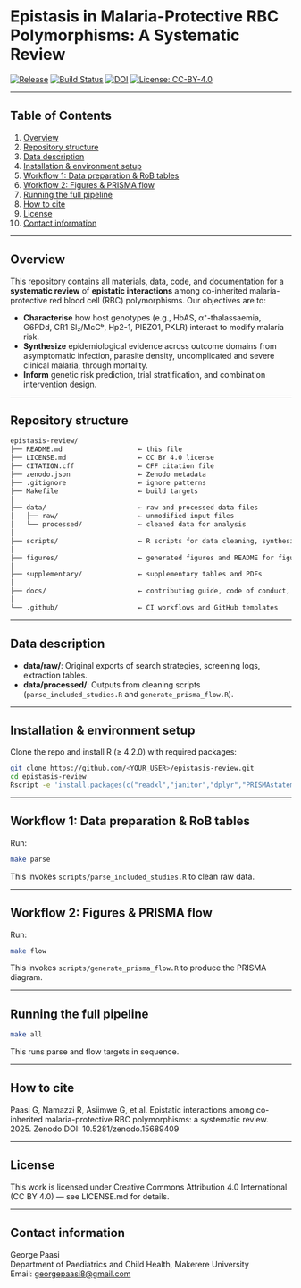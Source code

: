 # Epistasis in Malaria-Protective RBC Polymorphisms: A Systematic Review

[![Release](https://img.shields.io/github/v/release/gpaasi/epistasis-malaria-rbc-polymorphisms)](https://github.com/gpaasi/epistasis-malaria-rbc-polymorphisms/releases)
[![Build Status](https://github.com/gpaasi/epistasis-malaria-rbc-polymorphisms/actions/workflows/ci.yml/badge.svg)](https://github.com/gpaasi/epistasis-malaria-rbc-polymorphisms/actions/workflows/ci.yml)
[![DOI](https://zenodo.org/badge/DOI/10.5281/zenodo.15825231.svg)](https://doi.org/10.5281/zenodo.15825231)
[![License: CC-BY-4.0](https://img.shields.io/badge/License-CC--BY--4.0-lightgrey.svg)](LICENSE.md)

---

## Table of Contents

1. [Overview](#overview)  
2. [Repository structure](#repository-structure)  
3. [Data description](#data-description)  
4. [Installation & environment setup](#installation--environment-setup)  
5. [Workflow 1: Data preparation & RoB tables](#workflow-1-data-preparation--rob-tables)  
6. [Workflow 2: Figures & PRISMA flow](#workflow-2-figures--prisma-flow)  
7. [Running the full pipeline](#running-the-full-pipeline)  
8. [How to cite](#how-to-cite)  
9. [License](#license)  
10. [Contact information](#contact-information)  

---

## Overview

This repository contains all materials, data, code, and documentation for a **systematic review** of **epistatic interactions** among co-inherited malaria-protective red blood cell (RBC) polymorphisms. Our objectives are to:

- **Characterise** how host genotypes (e.g., HbAS, α⁺-thalassaemia, G6PDd, CR1 Sl₂/McCᵇ, Hp2-1, PIEZO1, PKLR) interact to modify malaria risk.  
- **Synthesize** epidemiological evidence across outcome domains from asymptomatic infection, parasite density, uncomplicated and severe clinical malaria, through mortality.  
- **Inform** genetic risk prediction, trial stratification, and combination intervention design.  

---

## Repository structure

```txt
epistasis-review/
├── README.md                   ← this file
├── LICENSE.md                  ← CC BY 4.0 license
├── CITATION.cff                ← CFF citation file
├── zenodo.json                 ← Zenodo metadata
├── .gitignore                  ← ignore patterns
├── Makefile                    ← build targets
│
├── data/                       ← raw and processed data files
│   ├── raw/                    ← unmodified input files
│   └── processed/              ← cleaned data for analysis
│
├── scripts/                    ← R scripts for data cleaning, synthesis, and visualization
│
├── figures/                    ← generated figures and README for figures
│
├── supplementary/              ← supplementary tables and PDFs
│
├── docs/                       ← contributing guide, code of conduct, citation guide
│
└── .github/                    ← CI workflows and GitHub templates
```  

---

## Data description

- **data/raw/**: Original exports of search strategies, screening logs, extraction tables.  
- **data/processed/**: Outputs from cleaning scripts (`parse_included_studies.R` and `generate_prisma_flow.R`).  

---

## Installation & environment setup

Clone the repo and install R (≥ 4.2.0) with required packages:

```bash
git clone https://github.com/<YOUR_USER>/epistasis-review.git
cd epistasis-review
Rscript -e 'install.packages(c("readxl","janitor","dplyr","PRISMAstatement","yaml","ggplot2","readr","tidyr","robvis"), repos="https://cloud.r-project.org")'
```

---

## Workflow 1: Data preparation & RoB tables

Run:

```bash
make parse
```

This invokes `scripts/parse_included_studies.R` to clean raw data.

---

## Workflow 2: Figures & PRISMA flow

Run:

```bash
make flow
```

This invokes `scripts/generate_prisma_flow.R` to produce the PRISMA diagram.

---

## Running the full pipeline

```bash
make all
```

This runs parse and flow targets in sequence.

---

## How to cite

Paasi G, Namazzi R, Asiimwe G, et al. Epistatic interactions among co-inherited malaria-protective RBC polymorphisms: a systematic review. 2025. Zenodo DOI: 10.5281/zenodo.15689409

---

## License

This work is licensed under Creative Commons Attribution 4.0 International (CC BY 4.0) — see LICENSE.md for details.

---

## Contact information

George Paasi  
Department of Paediatrics and Child Health, Makerere University  
Email: georgepaasi8@gmail.com
